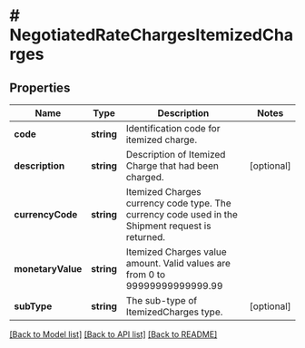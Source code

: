 # # NegotiatedRateChargesItemizedCharges

## Properties

Name | Type | Description | Notes
------------ | ------------- | ------------- | -------------
**code** | **string** | Identification code for itemized charge. |
**description** | **string** | Description of Itemized Charge that had been charged. | [optional]
**currencyCode** | **string** | Itemized Charges currency code type. The currency code used in the Shipment request is returned. |
**monetaryValue** | **string** | Itemized Charges value amount.  Valid values are from 0 to 99999999999999.99 |
**subType** | **string** | The sub-type of ItemizedCharges type. | [optional]

[[Back to Model list]](../../README.md#models) [[Back to API list]](../../README.md#endpoints) [[Back to README]](../../README.md)
